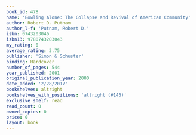 ```yaml
---
book_id: 478
name: 'Bowling Alone: The Collapse and Revival of American Community'
author: Robert D. Putnam
author_l-f: 'Putnam, Robert D.'
isbn: 0743203046
isbn13: 9780743203043
my_rating: 0
average_rating: 3.75
publisher: 'Simon & Schuster'
binding: Hardcover
number_of_pages: 544
year_published: 2001
original_publication_year: 2000
date_added: '2/28/2017'
bookshelves: altright
bookshelves_with_positions: 'altright (#145)'
exclusive_shelf: read
read_count: 0
owned_copies: 0
price: 0
layout: book
---
```

